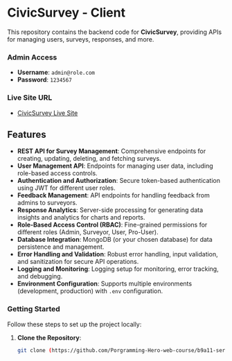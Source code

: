 # CivicSurvey - Client

This repository contains the backend code for **CivicSurvey**, providing APIs for managing users, surveys, responses, and more.

### Admin Access
- **Username**: `admin@role.com`
- **Password**: `1234567`

### Live Site URL
- [CivicSurvey Live Site](https://b9a12-server-side-three.vercel.app)

## Features
- **REST API for Survey Management**: Comprehensive endpoints for creating, updating, deleting, and fetching surveys.
- **User Management API**: Endpoints for managing user data, including role-based access controls.
- **Authentication and Authorization**: Secure token-based authentication using JWT for different user roles.
- **Feedback Management**: API endpoints for handling feedback from admins to surveyors.
- **Response Analytics**: Server-side processing for generating data insights and analytics for charts and reports.
- **Role-Based Access Control (RBAC)**: Fine-grained permissions for different roles (Admin, Surveyor, User, Pro-User).
- **Database Integration**: MongoDB (or your chosen database) for data persistence and management.
- **Error Handling and Validation**: Robust error handling, input validation, and sanitization for secure API operations.
- **Logging and Monitoring**: Logging setup for monitoring, error tracking, and debugging.
- **Environment Configuration**: Supports multiple environments (development, production) with `.env` configuration.

### Getting Started

Follow these steps to set up the project locally:

1. **Clone the Repository**:
   ```bash
   git clone (https://github.com/Porgramming-Hero-web-course/b9a11-server-side-tabassumsabaa.git)

